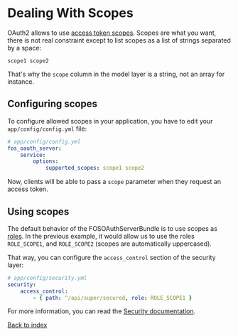 Dealing With Scopes
===================

OAuth2 allows to use [access token scopes](http://tools.ietf.org/html/draft-ietf-oauth-v2-22#section-3.3).
Scopes are what you want, there is not real constraint except to list scopes as a list of strings separated by a space:

    scope1 scope2

That's why the `scope` column in the model layer is a string, not an array for instance.


## Configuring scopes

To configure allowed scopes in your application, you have to edit your `app/config/config.yml` file:

``` yaml
# app/config/config.yml
fos_oauth_server:
    service:
        options:
            supported_scopes: scope1 scope2
```

Now, clients will be able to pass a `scope` parameter when they request an access token.


## Using scopes

The default behavior of the FOSOAuthServerBundle is to use scopes as [roles](http://symfony.com/doc/master/book/security.html#roles).
In the previous example, it would allow us to use the roles `ROLE_SCOPE1`, and `ROLE_SCOPE2` (scopes are automatically uppercased).

That way, you can configure the `access_control` section of the security layer:

``` yaml
# app/config/security.yml
security:
    access_control:
        - { path: ^/api/super/secured, role: ROLE_SCOPE1 }
```

For more information, you can read the [Security documentation](http://symfony.com/doc/master/book/security.html#authorization).


[Back to index](index.md)
